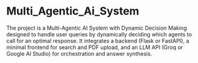 # Multi_Agentic_Ai_System
The project is a Multi-Agentic AI System with Dynamic Decision Making designed to handle user queries by dynamically deciding which agents to call for an optimal response. It integrates a backend (Flask or FastAPI), a minimal frontend for search and PDF upload, and an LLM API (Groq or Google AI Studio) for orchestration and answer synthesis.
